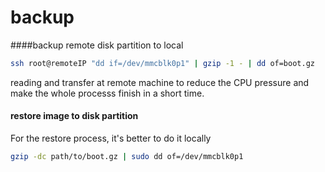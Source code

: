 # backup
####backup remote disk partition to local
``` sh
ssh root@remoteIP "dd if=/dev/mmcblk0p1" | gzip -1 - | dd of=boot.gz
```
reading and transfer at remote machine to reduce the CPU pressure and make the whole processs finish in a short time.

#### restore image to disk partition
For the restore process, it's better to do it locally
``` sh
gzip -dc path/to/boot.gz | sudo dd of=/dev/mmcblk0p1
```

